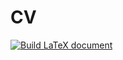 # CV

[![Build LaTeX document](https://github.com/Soup666/cv/actions/workflows/main.yml/badge.svg)](https://github.com/Soup666/cv/actions/workflows/main.yml)

